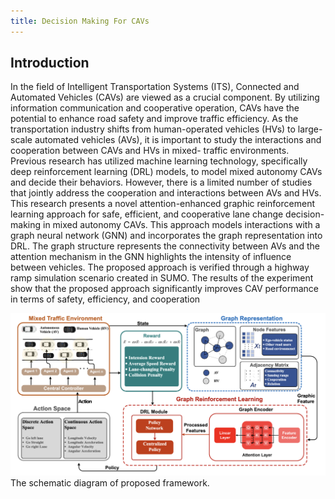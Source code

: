 ```yaml
---
title: Decision Making For CAVs
---
```


## Introduction

In the field of Intelligent Transportation Systems
(ITS), Connected and Automated Vehicles (CAVs) are viewed
as a crucial component. By utilizing information communication
and cooperative operation, CAVs have the potential to enhance
road safety and improve traffic efficiency. As the transportation
industry shifts from human-operated vehicles (HVs) to large-
scale automated vehicles (AVs), it is important to study the
interactions and cooperation between CAVs and HVs in mixed-
traffic environments. Previous research has utilized machine
learning technology, specifically deep reinforcement learning
(DRL) models, to model mixed autonomy CAVs and decide their
behaviors. However, there is a limited number of studies that
jointly address the cooperation and interactions between AVs
and HVs. This research presents a novel attention-enhanced
graphic reinforcement learning approach for safe, efficient, and
cooperative lane change decision-making in mixed autonomy
CAVs. This approach models interactions with a graph neural
network (GNN) and incorporates the graph representation into
DRL. The graph structure represents the connectivity between
AVs and the attention mechanism in the GNN highlights the
intensity of influence between vehicles. The proposed approach
is verified through a highway ramp simulation scenario created
in SUMO. The results of the experiment show that the proposed
approach significantly improves CAV performance in terms of
safety, efficiency, and cooperation<br>

![framework](../_includes/img/2_Towards_Efficient.png)
The schematic diagram of proposed framework.









